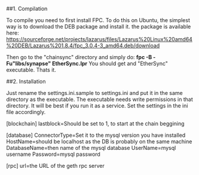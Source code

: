 ##1. Compilation

To compile you need to first install FPC. To do this on Ubuntu, the simplest way is to download the DEB package and install it.
the package is available here: https://sourceforge.net/projects/lazarus/files/Lazarus%20Linux%20amd64%20DEB/Lazarus%201.8.4/fpc_3.0.4-3_amd64.deb/download

Then go to the "chainsync" directory and simply do: **fpc -B -Fu"libs/synapse" EtherSync.lpr**
You should get and "EtherSync" executable. Thats it.

##2. Installation

Just rename the settings.ini.sample to settings.ini and put it in the same directory as the executable.
The executable needs write permissions in that directory. It will be best if you run it as a service.
Set the settings in the ini file accordingly.

[blockchain]
lastblock=Should be set to 1, to start at the chain beggining

[database]
ConnectorType=Set it to the mysql version you have installed 
HostName=should be localhost as the DB is probably on the same machine
DatabaseName=then name of the mysql database
UserName=mysql username
Password=mysql password

[rpc]
url=the URL of the geth rpc server



